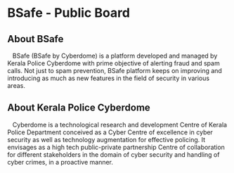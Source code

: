 <h1> BSafe - Public Board</h1>

<h2>About BSafe</h2>
<p>&nbsp;&nbsp; BSafe (BSafe by Cyberdome) is a platform developed and managed by Kerala Police Cyberdome with prime objective of alerting fraud and spam calls. Not just to spam prevention, BSafe platform keeps on improving and introducing as much as new features in the field of security in various areas. </p>

<h2>About Kerala Police Cyberdome</h2>

<p>&nbsp;&nbsp; Cyberdome is a technological research and development Centre of Kerala Police Department conceived as a Cyber Centre of excellence in cyber security as well as technology augmentation for effective policing. It envisages as a high tech public-private partnership Centre of collaboration for different stakeholders in the domain of cyber security and handling of cyber crimes, in a proactive manner.</p>
